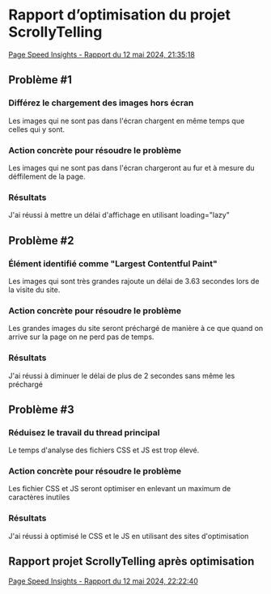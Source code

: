 # Rapport d’optimisation du projet ScrollyTelling
[Page Speed Insights - Rapport du 12 mai 2024, 21:35:18](https://pagespeed.web.dev/analysis/https-william-tim-momo-com/o1ny4705cz?form_factor=desktop)

## Problème #1
### Différez le chargement des images hors écran
Les images qui ne sont pas dans l'écran chargent en même temps que celles qui y sont.
### Action concrète pour résoudre le problème
Les images qui ne sont pas dans l'écran chargeront au fur et à mesure du déffilement de la page.
### Résultats
J'ai réussi à mettre un délai d'affichage en utilisant loading="lazy"

## Problème #2
### Élément identifié comme "Largest Contentful Paint"
Les images qui sont très grandes rajoute un délai de 3.63 secondes lors de la visite du site.
### Action concrète pour résoudre le problème
Les grandes images du site seront préchargé de manière à ce que quand on arrive sur la page on ne perd pas de temps.
### Résultats
J'ai réussi à diminuer le délai de plus de 2 secondes sans même les préchargé

## Problème #3
### Réduisez le travail du thread principal
Le temps d'analyse des fichiers CSS et JS est trop élevé. 
### Action concrète pour résoudre le problème
Les fichier CSS et JS seront optimiser en enlevant un maximum de caractères inutiles
### Résultats
J'ai réussi à optimisé le CSS et le JS en utilisant des sites d'optimisation

## Rapport projet ScrollyTelling après optimisation
[Page Speed Insights - Rapport du 12 mai 2024, 22:22:40](https://pagespeed.web.dev/analysis/https-william-tim-momo-com/kz0p71wmm1?form_factor=desktop)